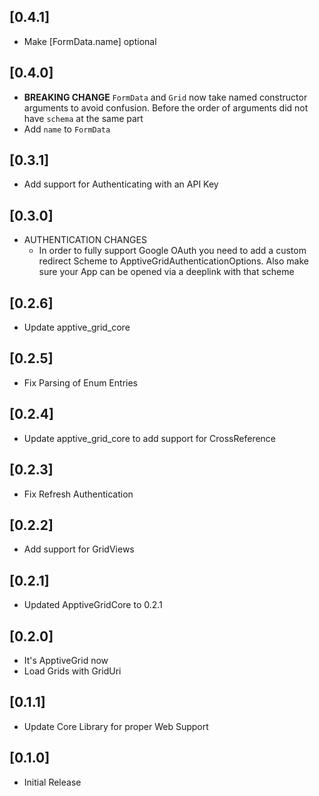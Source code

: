 ## [0.4.1]
* Make [FormData.name] optional

## [0.4.0]
* **BREAKING CHANGE** `FormData` and `Grid` now take named constructor arguments to avoid confusion. Before the order of arguments did not have `schema` at the same part
* Add `name` to `FormData`

## [0.3.1]
* Add support for Authenticating with an API Key

## [0.3.0]
* AUTHENTICATION CHANGES
    * In order to fully support Google OAuth you need to add a custom redirect Scheme to ApptiveGridAuthenticationOptions. Also make sure your App can be opened via a deeplink with that scheme

## [0.2.6]
* Update apptive_grid_core

## [0.2.5]
* Fix Parsing of Enum Entries

## [0.2.4]
* Update apptive_grid_core to add support for CrossReference

## [0.2.3]
* Fix Refresh Authentication

## [0.2.2]
* Add support for GridViews

## [0.2.1]
* Updated ApptiveGridCore to 0.2.1

## [0.2.0]
* It's ApptiveGrid now
* Load Grids with GridUri

## [0.1.1]
* Update Core Library for proper Web Support

## [0.1.0]
* Initial Release
